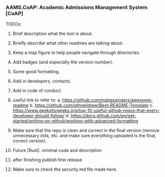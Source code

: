 ### AAMS.CoAP: Academic Admissions Management System [CoAP]

TODOs:

1. Brief description what the tool is about.

2. Briefly describe what other readmes are talking about.

3. Keep a map figure to help people navigate through directories.

4. Add badges (and especially the version number).

5. Some good formatting.

6. Add in developers, contacts.

7. Add in code of conduct.

8. useful link to refer to: 
  a. https://github.com/matiassingers/awesome-readme
  b. https://github.com/othneildrew/Best-README-Template
  c. https://www.geeksforgeeks.org/top-10-useful-github-repos-that-every-developer-should-follow/
  d. https://docs.github.com/en/get-started/writing-on-github/working-with-advanced-formatting
  
9. Make sure that the repo is clean and correct in the final version (remove unnecessary inits, etc. and make sure everything uploaded is the final, correct version).

10. Future [Rust]. minimal code and description

11. after finishing publish first release

12. Make sure to check the security.md file made here.